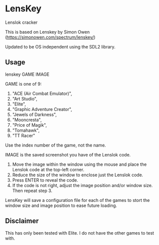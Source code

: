 # LensKey
Lenslok cracker

This is based on Lenskey by Simon Owen (https://simonowen.com/spectrum/lenskey/)

Updated to be OS independent using the SDL2 library.

## Usage

lenskey GAME IMAGE

GAME is one of 9:

1. "ACE (Air Combat Emulator)",
1. "Art Studio",
1. "Elite",
1. "Graphic Adventure Creator",
1. "Jewels of Darkness",
1. "Mooncresta",
1. "Price of Magik",
1. "Tomahawk",
1. "TT Racer"

Use the index number of the game, not the name.

IMAGE is the saved screenshot you have of the Lenslok code.

1. Move the image within the window using the mouse and place the Lenslok code at the top-left corner.
2. Reduce the size of the window to enclose just the Lenslok code.
3. Press ENTER to reveal the code.
4. If the code is not right, adjust the image position and/or window size. Then repeat step 3.

LensKey will save a configuration file for each of the games to stort the window size and image position to ease future loading.

## Disclaimer
This has only been tested with Elite. I do not have the other games to test with.

